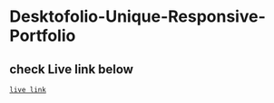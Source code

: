 # Desktofolio-Unique-Responsive-Portfolio
## check Live link below

<a href="https://razuahmedjoy.github.io/Desktofolio-template/">`live link`</a>
